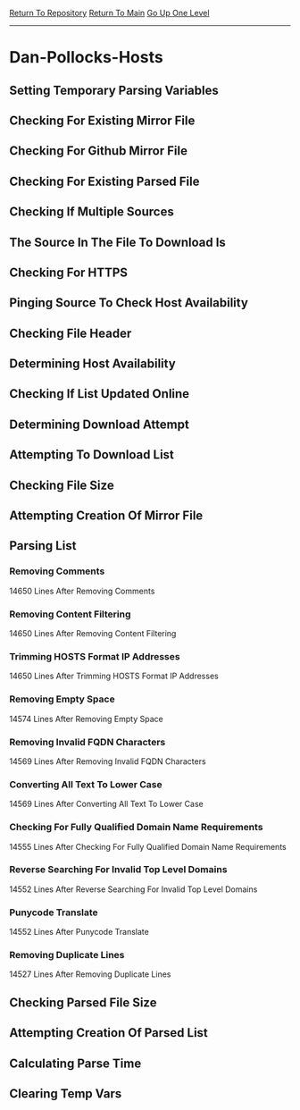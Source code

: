 [Return To Repository](https://github.com/bast69/piholeparser/)
[Return To Main](https://github.com/bast69/piholeparser/blob/master/RecentRunLogs/Mainlog.md)
[Go Up One Level](https://github.com/bast69/piholeparser/blob/master/RecentRunLogs/TopLevelScripts/30-Processing-External-Blacklists.md)
____________________________________
# Dan-Pollocks-Hosts
## Setting Temporary Parsing Variables
## Checking For Existing Mirror File
## Checking For Github Mirror File
## Checking For Existing Parsed File
## Checking If Multiple Sources
## The Source In The File To Download Is
## Checking For HTTPS
## Pinging Source To Check Host Availability
## Checking File Header
## Determining Host Availability
## Checking If List Updated Online
## Determining Download Attempt
## Attempting To Download List
## Checking File Size
## Attempting Creation Of Mirror File
## Parsing List
### Removing Comments
14650 Lines After Removing Comments
### Removing Content Filtering
14650 Lines After Removing Content Filtering
### Trimming HOSTS Format IP Addresses
14650 Lines After Trimming HOSTS Format IP Addresses
### Removing Empty Space
14574 Lines After Removing Empty Space
### Removing Invalid FQDN Characters
14569 Lines After Removing Invalid FQDN Characters
### Converting All Text To Lower Case
14569 Lines After Converting All Text To Lower Case
### Checking For Fully Qualified Domain Name Requirements
14555 Lines After Checking For Fully Qualified Domain Name Requirements
### Reverse Searching For Invalid Top Level Domains
14552 Lines After Reverse Searching For Invalid Top Level Domains
### Punycode Translate
14552 Lines After Punycode Translate
### Removing Duplicate Lines
14527 Lines After Removing Duplicate Lines
## Checking Parsed File Size
## Attempting Creation Of Parsed List
## Calculating Parse Time
## Clearing Temp Vars
